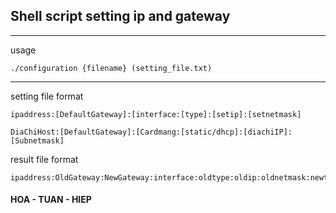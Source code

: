 ## Shell script setting ip and gateway ##
-------
usage 
<!-- highlight:-d language:console -->
	./configuration {filename} (setting_file.txt)
-------
setting file format
<!-- highlight:-d language:console -->
	ipaddress:[DefaultGateway]:[interface:[type]:[setip]:[setnetmask]

	DiaChiHost:[DefaultGateway]:[Cardmang:[static/dhcp]:[diachiIP]:[Subnetmask]

result file format
<!-- highlight:-d language:console -->
	ipaddress:OldGateway:NewGateway:interface:oldtype:oldip:oldnetmask:newtype:newip:newnetmask
#### HOA - TUAN - HIEP ####

